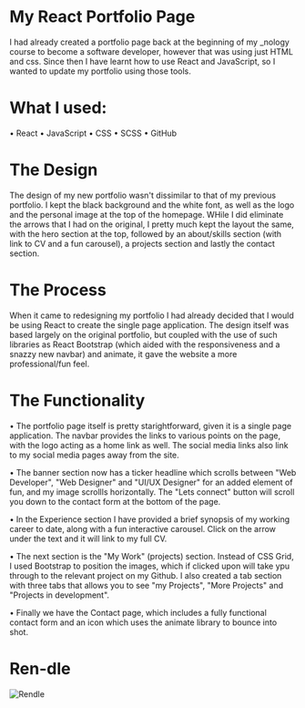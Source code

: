 # My React Portfolio Page
I had already created a portfolio page back at the beginning of my _nology course to become a software developer, however that was using just HTML and css. Since then I have learnt how to use React and JavaScript, so I wanted to update my portfolio using those tools. 

# What I used:
•	React
•	JavaScript
•	CSS
•	SCSS
•	GitHub

# The Design
The design of my new portfolio wasn't dissimilar to that of my previous portfolio. I kept the black background and the white font, as well as the logo and the personal image at the top of the homepage. WHile I did eliminate the arrows that I had on the original, I pretty much kept the layout the same, with the hero section at the top, followed by an about/skills section (with link to CV and a fun carousel), a projects section and lastly the contact section.

# The Process
When it came to redesigning my portfolio I had already decided that I would be using React to create the single page application. The design itself was based largely on the original portfolio, but coupled with the use of such libraries as React Bootstrap (which aided with the responsiveness and a snazzy new navbar) and animate, it gave the website a more professional/fun feel.

# The Functionality
•	The portfolio page itself is pretty starightforward, given it is a single page application. The navbar provides the links to various points on the page, with the logo acting as a home link as well. The social media links also link to my social media pages away from the site.

•	The banner section now has a ticker headline which scrolls between "Web Developer", "Web Designer" and "UI/UX Designer" for an added element of fun, and my image scrollls horizontally. The "Lets connect" button will scroll you down to the contact form at the bottom of the page.

•	In the Experience section I have provided a brief synopsis of my working career to date, along with a fun interactive carousel. Click on the arrow under the text and it will link to my full CV.

•	The next section is the "My Work" (projects) section. Instead of CSS Grid, I used Bootstrap to position the images, which if clicked upon will take ypu through to the relevant project on my Github. I also created a tab section with three tabs that allows you to see "my Projects", "More Projects" and "Projects in development".

•	Finally we have the Contact page, which includes a fully functional contact form and an icon which uses the animate library to bounce into shot.

# Ren-dle
![Rendle](https://user-images.githubusercontent.com/93707792/194070320-d89709d4-ca33-486e-86f2-663f4b685e53.jpg)

